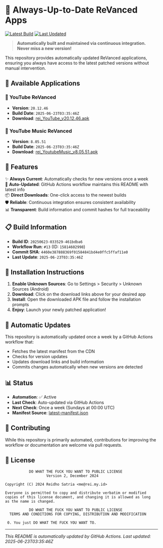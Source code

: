 # 🎯 Always-Up-to-Date ReVanced Apps

[![Latest Build](https://img.shields.io/badge/Build-20250623--033529--461bdba6-blue)](https://cdn.rei.my.id/revanced/)
[![Last Updated](https://img.shields.io/badge/Last%20Updated-2025--06--23T03%3A35%3A46Z-green)](https://cdn.rei.my.id/revanced/latest-manifest.json)

> **Automatically built and maintained via continuous integration. Never miss a new version!**

This repository provides automatically updated ReVanced applications, ensuring you always have access to the latest patched versions without manual intervention.

## 📱 Available Applications

### 🎥 YouTube ReVanced
- **Version**: `20.12.46`
- **Build Date**: `2025-06-23T03:35:46Z`
- **Download**: [rei_YouTube_v20.12.46.apk](https://cdn.rei.my.id/revanced/rei_YouTube_v20.12.46.apk)

### 🎵 YouTube Music ReVanced
- **Version**: `8.05.51`
- **Build Date**: `2025-06-23T03:35:46Z`
- **Download**: [rei_YoutubeMusic_v8.05.51.apk](https://cdn.rei.my.id/revanced/rei_YoutubeMusic_v8.05.51.apk)

## 🚀 Features

✨ **Always Current**: Automatically checks for new versions once a week  
🔄 **Auto-Updated**: GitHub Actions workflow maintains this README with latest info  
📦 **Direct Downloads**: One-click access to the newest builds  
🛡️ **Reliable**: Continuous integration ensures consistent availability  
📊 **Transparent**: Build information and commit hashes for full traceability  

## 📋 Build Information

- **Build ID**: `20250623-033529-461bdba6`
- **Workflow Run**: `#13` (ID: `15814602998`)
- **Commit SHA**: `4460e387888369f01584841bd4e0ffc5ffaf11e0`
- **Last Update**: `2025-06-23T03:35:46Z`

## 📖 Installation Instructions

1. **Enable Unknown Sources**: Go to Settings > Security > Unknown Sources (Android)
2. **Download**: Click on the download links above for your desired app
3. **Install**: Open the downloaded APK file and follow the installation prompts
4. **Enjoy**: Launch your newly patched application!

## 🔄 Automatic Updates

This repository is automatically updated once a week by a GitHub Actions workflow that:
- Fetches the latest manifest from the CDN
- Checks for version updates
- Updates download links and build information
- Commits changes automatically when new versions are detected

## 📊 Status

- **Automation**: ✅ Active
- **Last Check**: Auto-updated via GitHub Actions
- **Next Check**: Once a week (Sundays at 00:00 UTC)
- **Manifest Source**: [latest-manifest.json](https://cdn.rei.my.id/revanced/latest-manifest.json)

## 🤝 Contributing

While this repository is primarily automated, contributions for improving the workflow or documentation are welcome via pull requests.

## 📜 License

```
           DO WHAT THE FUCK YOU WANT TO PUBLIC LICENSE
                   Version 2, December 2024

Copyright (C) 2024 Reidho Satria <me@rei.my.id>

Everyone is permitted to copy and distribute verbatim or modified
copies of this license document, and changing it is allowed as long
as the name is changed.

           DO WHAT THE FUCK YOU WANT TO PUBLIC LICENSE
  TERMS AND CONDITIONS FOR COPYING, DISTRIBUTION AND MODIFICATION

 0. You just DO WHAT THE FUCK YOU WANT TO.
```

---

*This README is automatically updated by GitHub Actions. Last updated: 2025-06-23T03:35:46Z*
